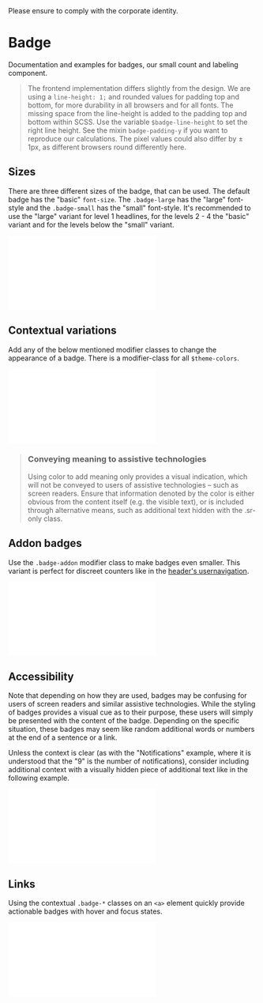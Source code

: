 <AlertInfo alertHeadline="Modifiable">
Please ensure to comply with the corporate identity.
</AlertInfo>

# Badge

Documentation and examples for badges, our small count and labeling component.

> The frontend implementation differs slightly from the design. We are using a `line-height: 1;` and rounded values for padding top and bottom, for more durability in all browsers and for all fonts. The missing space from the line-height is added to the padding top and bottom within SCSS. Use the variable `$badge-line-height` to set the right line height. See the mixin `badge-padding-y` if you want to reproduce our calculations. The pixel values could also differ by ± 1px, as different browsers round differently here.

## Sizes

There are three different sizes of the badge, that can be used. The default badge has the "basic" `font-size`. The `.badge-large` has the "large" font-style and the `.badge-small` has the "small" font-style. It's recommended to use the "large" variant for level 1 headlines, for the levels 2 - 4 the "basic" variant and for the levels below the "small" variant.

<ContentRack
    fields='
        "preview": {
            "src": "examples/BadgeSize.html",
            "type": "link"
        },
        "<html>":{
            "src": "examples/BadgeSize.html",
            "type": "content",
            "selector": "#app"
        }
    '
 />

![BadgeSize](examples/BadgeSize.html)


## Contextual variations

Add any of the below mentioned modifier classes to change the appearance of a badge. There is a modifier-class for all `$theme-colors`.

<ContentRack
    fields='
        "preview": {
            "src": "examples/BadgeColor.html",
            "type": "link"
        },
        "<html>":{
            "src": "examples/BadgeColor.html",
            "type": "content",
            "selector": "#app"
        }
    '
 />

![BadgeColor](examples/BadgeColor.html)

> ### Conveying meaning to assistive technologies
>
> Using color to add meaning only provides a visual indication, which will not be conveyed to users of assistive technologies – such as screen readers. Ensure that information denoted by the color is either obvious from the content itself (e.g. the visible text), or is included through alternative means, such as additional text hidden with the .sr-only class.


## Addon badges

Use the `.badge-addon` modifier class to make badges even smaller. This variant is perfect for discreet counters like in the [header's usernavigation](../Header/Header.md).

<ContentRack
    fields='
        "preview": {
            "src": "examples/BadgeAddon.html",
            "type": "link"
        },
        "<html>":{
            "src": "examples/BadgeAddon.html",
            "type": "content",
            "selector": "#app"
        }
    '
 />

![BadgeAddon](examples/BadgeAddon.html)

## Accessibility

Note that depending on how they are used, badges may be confusing for users of screen readers and similar assistive technologies. While the styling of badges provides a visual cue as to their purpose, these users will simply be presented with the content of the badge. Depending on the specific situation, these badges may seem like random additional words or numbers at the end of a sentence or a link.

Unless the context is clear (as with the "Notifications" example, where it is understood that the "9" is the number of notifications), consider including additional context with a visually hidden piece of additional text like in the following example.

<ContentRack
    fields='
        "preview": {
            "src": "examples/BadgeAccessibility.html",
            "type": "link"
        },
        "<html>":{
            "src": "examples/BadgeAccessibility.html",
            "type": "content",
            "selector": "#app"
        }
    '
 />

![BadgeAccessibility](examples/BadgeAccessibility.html)

## Links

Using the contextual `.badge-*` classes on an `<a>` element quickly provide actionable badges with hover and focus states.

<ContentRack
    fields='
        "preview": {
            "src": "examples/BadgeLinks.html",
            "type": "link"
        },
        "<html>":{
            "src": "examples/BadgeLinks.html",
            "type": "content",
            "selector": "#app"
        }
    '
 />

![BadgeLinks](examples/BadgeLinks.html)
